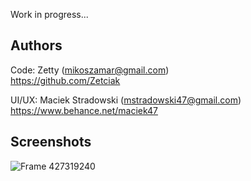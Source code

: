 Work in progress...

## Authors

Code: Zetty (mikoszamar@gmail.com)<br/>
https://github.com/Zetciak

UI/UX: Maciek Stradowski (mstradowski47@gmail.com)<br/>
https://www.behance.net/maciek47

## Screenshots

![Frame 427319240](https://user-images.githubusercontent.com/97193808/189578260-c4aa42e2-7dc2-4dd1-9cee-fc9245a04bd9.png)
